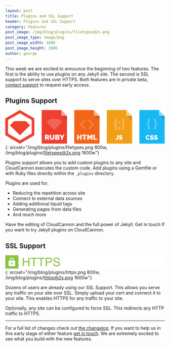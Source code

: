 ```yaml
---
layout: post
title: Plugins and SSL Support
header: Plugins and SSL Support
category: Features
post_image: /img/blog/plugins/filetypes@2x.png
post_image_type: image/png
post_image_width: 1600
post_image_height: 1000
author: george
---
```


This week we are excited to announce the beginning of two features. The first is the ability to use plugins on any Jekyll site. The second is SSL support to serve sites over HTTPS. Both features are in private beta, [contact support](mailto:support@cloudcannon.com) to request early access.

## Plugins Support

![Ruby and Gemfiles are now supported within CloudCannon](/img/blog/plugins/filetypes.png){: srcset="/img/blog/plugins/filetypes.png 800w, /img/blog/plugins/filetypes@2x.png 1600w"}

Plugins support allows you to add custom plugins to any site and CloudCannon executes the custom code. Add plugins using a Gemfile or with Ruby files directly within the `_plugins` directory.

Plugins are used for:

- Reducing the repetition across site
- Connect to external data sources
- Adding additional liquid tags
- Generating pages from data files
- And much more

Have the editing of CloudCannon and the full power of Jekyll. Get in touch If you want to try Jekyll plugins on CloudCannon.

## SSL Support

![Add HTTPS to your CloudCannon Site](/img/blog/plugins/https.png){: srcset="/img/blog/plugins/https.png 800w, /img/blog/plugins/https@2x.png 1600w"}

Dozens of users are already using our SSL Support. This allows you serve any traffic on your site over SSL. Simply upload your cert and connect it to your site. This enables HTTPS for any traffic to your site.

Optionally, any site can be configured to force SSL. This redirects any HTTP traffic to HTTPS.

---

For a full list of changes check out [the changelog](https://docs.cloudcannon.com/changelog/). If you want to help us in this early stage of either feature [get in touch](mailto:support@cloudcannon.com). We are extremely excited to see what you build with the new features.
